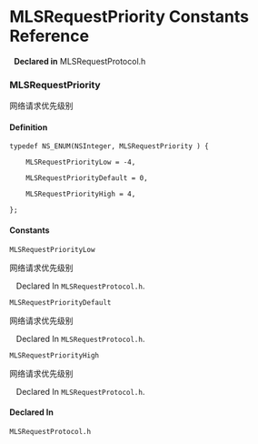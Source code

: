 # MLSRequestPriority Constants Reference

&nbsp;&nbsp;**Declared in** MLSRequestProtocol.h  

### MLSRequestPriority

网络请求优先级别

#### Definition
    typedef NS_ENUM(NSInteger, MLSRequestPriority ) {   
        
        MLSRequestPriorityLow = -4,
        
        MLSRequestPriorityDefault = 0,
        
        MLSRequestPriorityHigh = 4,
        
    };

#### Constants

<a name="" title="MLSRequestPriorityLow"></a><code>MLSRequestPriorityLow</code>

网络请求优先级别

&nbsp;&nbsp;&nbsp;Declared In `MLSRequestProtocol.h`.

<a name="" title="MLSRequestPriorityDefault"></a><code>MLSRequestPriorityDefault</code>

网络请求优先级别

&nbsp;&nbsp;&nbsp;Declared In `MLSRequestProtocol.h`.

<a name="" title="MLSRequestPriorityHigh"></a><code>MLSRequestPriorityHigh</code>

网络请求优先级别

&nbsp;&nbsp;&nbsp;Declared In `MLSRequestProtocol.h`.

#### Declared In
`MLSRequestProtocol.h`

